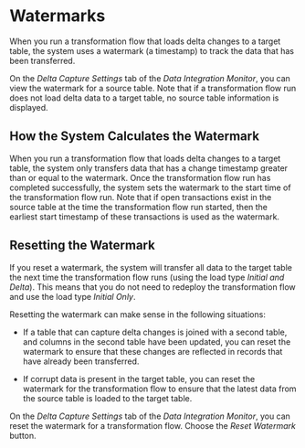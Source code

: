 <!-- loio890897f00a4944c7a6f90d3816a8d4c6 -->

# Watermarks

When you run a transformation flow that loads delta changes to a target table, the system uses a watermark \(a timestamp\) to track the data that has been transferred.

On the *Delta Capture Settings* tab of the *Data Integration Monitor*, you can view the watermark for a source table. Note that if a transformation flow run does not load delta data to a target table, no source table information is displayed.



<a name="loio890897f00a4944c7a6f90d3816a8d4c6__section_jgb_dky_pzb"/>

## How the System Calculates the Watermark

When you run a transformation flow that loads delta changes to a target table, the system only transfers data that has a change timestamp greater than or equal to the watermark. Once the transformation flow run has completed successfully, the system sets the watermark to the start time of the transformation flow run. Note that if open transactions exist in the source table at the time the transformation flow run started, then the earliest start timestamp of these transactions is used as the watermark.



<a name="loio890897f00a4944c7a6f90d3816a8d4c6__section_jqd_2ky_pzb"/>

## Resetting the Watermark

If you reset a watermark, the system will transfer all data to the target table the next time the transformation flow runs \(using the load type *Initial and Delta*\). This means that you do not need to redeploy the transformation flow and use the load type *Initial Only*.

Resetting the watermark can make sense in the following situations:

-   If a table that can capture delta changes is joined with a second table, and columns in the second table have been updated, you can reset the watermark to ensure that these changes are reflected in records that have already been transferred.

-   If corrupt data is present in the target table, you can reset the watermark for the transformation flow to ensure that the latest data from the source table is loaded to the target table.


On the *Delta Capture Settings* tab of the *Data Integration Monitor*, you can reset the watermark for a transformation flow. Choose the *Reset Watermark* button.

